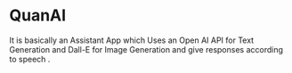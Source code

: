 # QuanAI
 It is basically an Assistant App which Uses an Open AI API for Text Generation and Dall-E for Image Generation and give responses according to speech .
